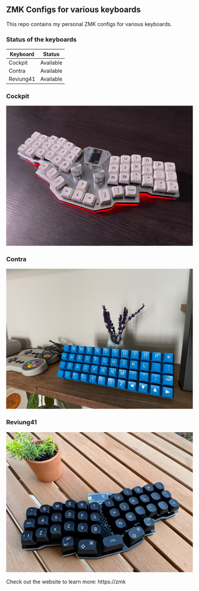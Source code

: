 ## ZMK Configs for various keyboards

This repo contains my personal ZMK configs for various keyboards.

### Status of the keyboards

| Keyboard  | Status    |
| --------- | --------- |
| Cockpit   | Available |
| Contra    | Available |
| Reviung41 | Available |

### Cockpit

![cockpit](./images/cockpit.jpg)

### Contra

![contra](./images/contra.jpg)

### Reviung41

![reviung41](./images/reviung41.jpg)

Check out the website to learn more: https://zmk
